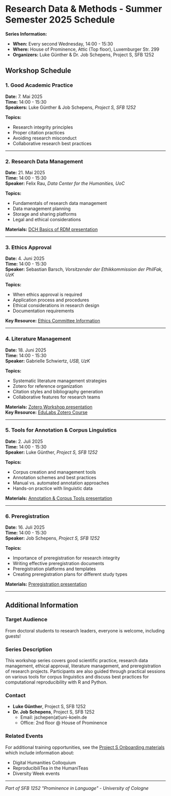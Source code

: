 # Research Data & Methods - Summer Semester 2025 Schedule

**Series Information:**
- **When:** Every second Wednesday, 14:00 - 15:30
- **Where:** House of Prominence, Attic (Top floor), Luxemburger Str. 299
- **Organizers:** Luke Günther & Dr. Job Schepens, Project S, SFB 1252

## Workshop Schedule

### 1. Good Academic Practice
**Date:** 7. Mai 2025  
**Time:** 14:00 - 15:30  
**Speakers:** Luke Günther & Job Schepens, *Project S, SFB 1252*

**Topics:**
- Research integrity principles
- Proper citation practices
- Avoiding research misconduct
- Collaborative research best practices

---

### 2. Research Data Management
**Date:** 21. Mai 2025  
**Time:** 14:00 - 15:30  
**Speaker:** Felix Rau, *Data Center for the Humanities, UoC*

**Topics:**
- Fundamentals of research data management
- Data management planning
- Storage and sharing platforms
- Legal and ethical considerations

**Materials:** [DCH Basics of RDM presentation](../workshops/02-research-data-management/)

---

### 3. Ethics Approval
**Date:** 4. Juni 2025  
**Time:** 14:00 - 15:30  
**Speaker:** Sebastian Barsch, *Vorsitzender der Ethikkommission der PhilFak, UzK*

**Topics:**
- When ethics approval is required
- Application process and procedures
- Ethical considerations in research design
- Documentation requirements

**Key Resource:** [Ethics Committee Information](https://phil-fak.uni-koeln.de/forschung/ethikkommission)

---

### 4. Literature Management
**Date:** 18. Juni 2025  
**Time:** 14:00 - 15:30  
**Speaker:** Gabrielle Schwiertz, *USB, UzK*

**Topics:**
- Systematic literature management strategies
- Zotero for reference organization
- Citation styles and bibliography generation
- Collaborative features for research teams

**Materials:** [Zotero Workshop presentation](../workshops/04-literature-management/)  
**Key Resource:** [EduLabs Zotero Course](https://www.edulabs.uni-koeln.de/ilias.php?baseClass=ilrepositorygui&ref_id=30037)

---

### 5. Tools for Annotation & Corpus Linguistics
**Date:** 2. Juli 2025  
**Time:** 14:00 - 15:30  
**Speaker:** Luke Günther, *Project S, SFB 1252*

**Topics:**
- Corpus creation and management tools
- Annotation schemes and best practices
- Manual vs. automated annotation approaches
- Hands-on practice with linguistic data

**Materials:** [Annotation & Corpus Tools presentation](../workshops/05-annotation-corpus-tools/)

---

### 6. Preregistration
**Date:** 16. Juli 2025  
**Time:** 14:00 - 15:30  
**Speaker:** Job Schepens, *Project S, SFB 1252*

**Topics:**
- Importance of preregistration for research integrity
- Writing effective preregistration documents
- Preregistration platforms and templates
- Creating preregistration plans for different study types

**Materials:** [Preregistration presentation](../workshops/06-preregistration/)

---

## Additional Information

### Target Audience
From doctoral students to research leaders, everyone is welcome, including guests!

### Series Description
This workshop series covers good scientific practice, research data management, ethical approval, literature management, and preregistration of research projects. Participants are also guided through practical sessions on various tools for corpus linguistics and discuss best practices for computational reproducibility with R and Python.

### Contact
- **Luke Günther**, Project S, SFB 1252
- **Dr. Job Schepens**, Project S, SFB 1252
  - Email: jschepen(at)uni-koeln.de
  - Office: 2nd floor @ House of Prominence

### Related Events
For additional training opportunities, see the [Project S Onboarding materials](../onboarding/) which include information about:
- Digital Humanities Colloquium
- ReproducibiliTea in the HumaniTeas
- Diversity Week events

---

*Part of SFB 1252 "Prominence in Language" - University of Cologne*
